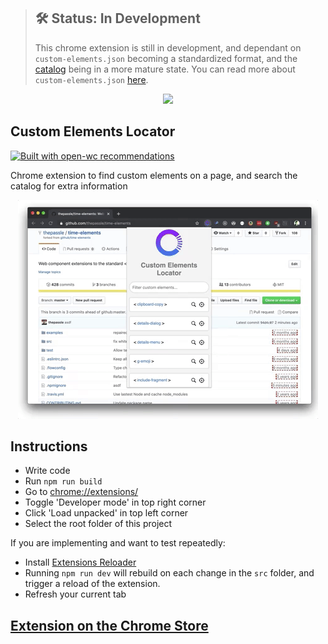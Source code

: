 > ## 🛠 Status: In Development
>
> This chrome extension is still in development, and dependant on `custom-elements.json` becoming a standardized format, and the [catalog](https://catalog.open-wc.org) being in a more mature state. You can read more about `custom-elements.json` [here](https://github.com/webcomponents/custom-elements-json/).

<p align="center">
  <img width="200" src="https://open-wc.org/hero.png"></img>
</p>

## Custom Elements Locator

[![Built with open-wc recommendations](https://img.shields.io/badge/built%20with-open--wc-blue.svg)](https://github.com/open-wc)

Chrome extension to find custom elements on a page, and search the catalog for extra information

<p align="center">
  <img src="./meta_assets/giphytime.gif"/
</p>

## Instructions

- Write code
- Run `npm run build`
- Go to [chrome://extensions/](chrome://extensions/)
- Toggle 'Developer mode' in top right corner
- Click 'Load unpacked' in top left corner
- Select the root folder of this project

If you are implementing and want to test repeatedly:

- Install [Extensions Reloader](https://chrome.google.com/webstore/detail/extensions-reloader/fimgfedafeadlieiabdeeaodndnlbhid)
- Running `npm run dev` will rebuild on each change in the `src` folder, and trigger a reload of the extension.
- Refresh your current tab


## [Extension on the Chrome Store](https://chrome.google.com/webstore/detail/custom-elements-locator/eccplgjbdhhakefbjfibfhocbmjpkafc)